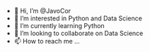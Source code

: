 - 👋 Hi, I’m @JavoCor
- 👀 I’m interested in Python and Data Science
- 🌱 I’m currently learning Python
- 💞️ I’m looking to collaborate on Data Science
- 📫 How to reach me ...

<!---
JavoCor/JavoCor is a ✨ special ✨ repository because its `README.md` (this file) appears on your GitHub profile.
You can click the Preview link to take a look at your changes.
--->
